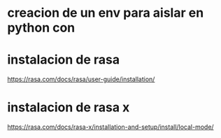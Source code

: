 # creacion de un env para aislar en python con 


# instalacion de rasa
https://rasa.com/docs/rasa/user-guide/installation/

# instalacion de rasa x
https://rasa.com/docs/rasa-x/installation-and-setup/install/local-mode/